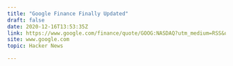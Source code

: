```yaml
---
title: "Google Finance Finally Updated"
draft: false
date: 2020-12-16T13:53:35Z
link: https://www.google.com/finance/quote/GOOG:NASDAQ?utm_medium=RSS&utm_source=hune
site: www.google.com
topic: Hacker News  

---
```

